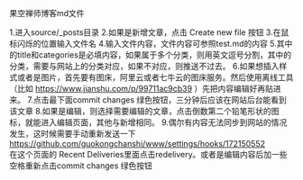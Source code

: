 果空禅师博客md文件

1.进入source/_posts目录
2.如果是新增文章，点击 Create new file 按钮
3.在鼠标闪烁的位置输入文件名
4.输入文件内容，文件内容可参照test.md的内容
5.其中的title和categories是必填内容，如果属于多个分类，则用英文逗号分割，其中的分类，需要与网站上的分类对应，如果不对应，则推送不过去。
6.如果想插入样式或者是图片，首先要有图床，阿里云或者七牛云的图床服务。然后使用离线工具（比如 https://www.jianshu.com/p/99711ac9cb39  ）先把内容编辑好再贴进来。
7.点击最下面commit changes 绿色按钮，三分钟后应该在网站后台能看到该文章
8.如果是编辑，则选择需要编辑的文章，点击倒数第二个铅笔形状的图标，就能进入编辑页面，其他与新增相同。
9.偶尔有内容无法同步到网站的情况发生，这时候需要手动重新发送一下 https://github.com/guokongchanshi/www/settings/hooks/172150552  
在这个页面的 Recent Deliveries里面点击redelivery。或者是编辑内容后加一些空格重新点击commit changes 绿色按钮

